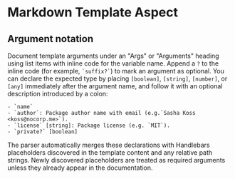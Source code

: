 # Markdown Template Aspect

## Argument notation

Document template arguments under an "Args" or "Arguments" heading using list items with inline code for the variable name. Append a `?` to the inline code (for example, `` `suffix?` ``) to mark an argument as optional. You can declare the expected type by placing `[boolean]`, `[string]`, `[number]`, or `[any]` immediately after the argument name, and follow it with an optional description introduced by a colon:

```
- `name`
- `author`: Package author name with email (e.g.`Sasha Koss <koss@nocorp.me>`).
- `license` [string]: Package license (e.g. `MIT`).
- `private?` [boolean]
```

The parser automatically merges these declarations with Handlebars placeholders discovered in the template content and any relative path strings. Newly discovered placeholders are treated as required arguments unless they already appear in the documentation.
